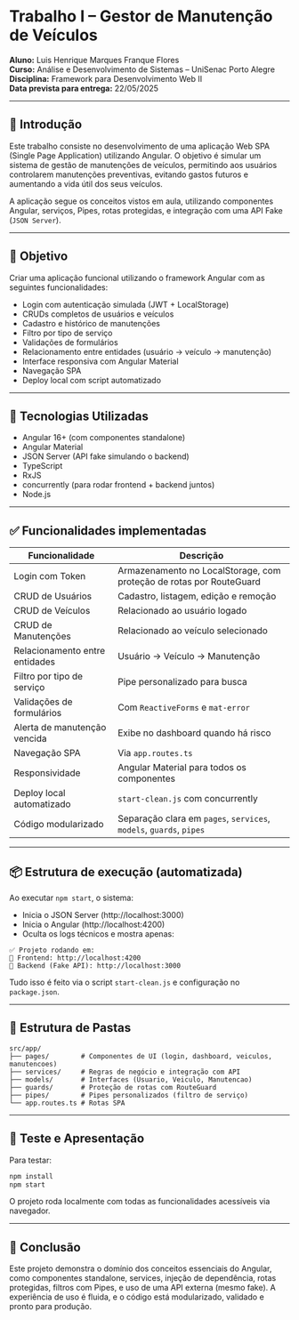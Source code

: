 
# Trabalho I – Gestor de Manutenção de Veículos

**Aluno:** Luis Henrique Marques Franque Flores  
**Curso:** Análise e Desenvolvimento de Sistemas – UniSenac Porto Alegre  
**Disciplina:** Framework para Desenvolvimento Web II  
**Data prevista para entrega:** 22/05/2025

---

## 🧾 Introdução

Este trabalho consiste no desenvolvimento de uma aplicação Web SPA (Single Page Application) utilizando Angular. O objetivo é simular um sistema de gestão de manutenções de veículos, permitindo aos usuários controlarem manutenções preventivas, evitando gastos futuros e aumentando a vida útil dos seus veículos.

A aplicação segue os conceitos vistos em aula, utilizando componentes Angular, serviços, Pipes, rotas protegidas, e integração com uma API Fake (`JSON Server`).

---

## 🎯 Objetivo

Criar uma aplicação funcional utilizando o framework Angular com as seguintes funcionalidades:
- Login com autenticação simulada (JWT + LocalStorage)
- CRUDs completos de usuários e veículos
- Cadastro e histórico de manutenções
- Filtro por tipo de serviço
- Validações de formulários
- Relacionamento entre entidades (usuário → veículo → manutenção)
- Interface responsiva com Angular Material
- Navegação SPA
- Deploy local com script automatizado

---

## 🔧 Tecnologias Utilizadas

- Angular 16+ (com componentes standalone)
- Angular Material
- JSON Server (API fake simulando o backend)
- TypeScript
- RxJS
- concurrently (para rodar frontend + backend juntos)
- Node.js

---

## ✅ Funcionalidades implementadas

| Funcionalidade                                | Descrição |
|-----------------------------------------------|-----------|
| Login com Token                                | Armazenamento no LocalStorage, com proteção de rotas por RouteGuard |
| CRUD de Usuários                               | Cadastro, listagem, edição e remoção |
| CRUD de Veículos                               | Relacionado ao usuário logado |
| CRUD de Manutenções                            | Relacionado ao veículo selecionado |
| Relacionamento entre entidades                 | Usuário → Veículo → Manutenção |
| Filtro por tipo de serviço                     | Pipe personalizado para busca |
| Validações de formulários                      | Com `ReactiveForms` e `mat-error` |
| Alerta de manutenção vencida                   | Exibe no dashboard quando há risco |
| Navegação SPA                                  | Via `app.routes.ts` |
| Responsividade                                 | Angular Material para todos os componentes |
| Deploy local automatizado                      | `start-clean.js` com concurrently |
| Código modularizado                            | Separação clara em `pages`, `services`, `models`, `guards`, `pipes` |

---

## 📦 Estrutura de execução (automatizada)

Ao executar `npm start`, o sistema:
- Inicia o JSON Server (http://localhost:3000)
- Inicia o Angular (http://localhost:4200)
- Oculta os logs técnicos e mostra apenas:
```
✅ Projeto rodando em:
🔹 Frontend: http://localhost:4200
🔹 Backend (Fake API): http://localhost:3000
```
Tudo isso é feito via o script `start-clean.js` e configuração no `package.json`.

---

## 📁 Estrutura de Pastas

```
src/app/
├── pages/        # Componentes de UI (login, dashboard, veiculos, manutencoes)
├── services/     # Regras de negócio e integração com API
├── models/       # Interfaces (Usuario, Veiculo, Manutencao)
├── guards/       # Proteção de rotas com RouteGuard
├── pipes/        # Pipes personalizados (filtro de serviço)
└── app.routes.ts # Rotas SPA
```

---

## 🧪 Teste e Apresentação

Para testar:
```bash
npm install
npm start
```
O projeto roda localmente com todas as funcionalidades acessíveis via navegador.

---

## 🧠 Conclusão

Este projeto demonstra o domínio dos conceitos essenciais do Angular, como componentes standalone, services, injeção de dependência, rotas protegidas, filtros com Pipes, e uso de uma API externa (mesmo fake). A experiência de uso é fluida, e o código está modularizado, validado e pronto para produção.

